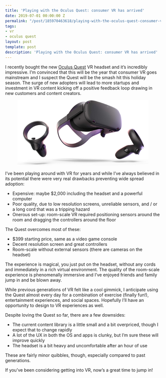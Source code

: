 ```yaml
---
title: 'Playing with the Oculus Quest: consumer VR has arrived'
date: 2019-07-01 00:00:00 Z
permalink: "/post/185970463618/playing-with-the-oculus-quest-consumer-vr-has"
tags:
- vr
- oculus quest
layout: post
template: post
description: 'Playing with the Oculus Quest: consumer VR has arrived'
---
```


<p>I recently bought the new <a href="https://amzn.to/2J1aZXK">Oculus Quest</a>&nbsp;VR headset and it’s incredibly impressive. I’m convinced that this will be the year that consumer VR goes mainstream and I suspect the Quest will be the smash hit this holiday season. The surge of new adopters will lead to more startups and investment in VR content kicking off a positive feedback loop drawing in new customers and content creators.</p><figure class="tmblr-full" data-orig-height="1266" data-orig-width="2538"><img src="/images/d2874622cc524942adfb75c5fb74b812b6a7beb3f6f33ebe0780170c7c59eece.png" data-orig-height="1266" data-orig-width="2538"></figure><p>I’ve been playing around with VR for years and while I’ve always believed in its potential there were very real drawbacks preventing wide spread adoption:</p><ul><li>Expensive: maybe $2,000 including the headset and a powerful computer</li><li>Poor quality, due to low resolution screens, unreliable sensors, and / or a long cord that was a tripping hazard</li><li>Onerous set-up: room-scale VR required positioning sensors around the room and dragging the controllers around the floor</li></ul><p>The Quest overcomes most of these:</p><ul><li>$399 starting price, same as a video game console</li><li>Decent resolution screen and great controllers</li><li>Room-scale without external sensors (there are cameras on the headset)</li></ul><p>The experience is magical, you just put on the headset, without any cords and immediately in a rich virtual environment. The quality of the room-scale experience is phenomenally immersive and I’ve enjoyed friends and family jump in and be blown away.</p><p>While previous generations of VR felt like a cool gimmick, I anticipate using the Quest almost every day for a combination of exercise (finally fun!), entertainment experiences, and social spaces. Hopefully I’ll have an opportunity to design to VR experiences as well.</p><p>Despite loving the Quest so far, there are a few downsides:</p><ul><li>The current content library is a little small and a bit overpriced, though I expect that to change rapidly</li><li>A lot of the UX in both the OS and apps is clunky, but I’m sure these will improve quickly</li><li>The headset is a bit heavy and uncomfortable after an hour of use</li></ul><p>These are fairly minor quibbles, though, especially compared to past generations.</p><p>If you’ve been considering getting into VR, now’s a great time to jump in!</p>
